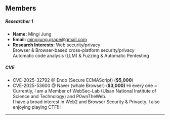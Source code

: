 ## Members 

##### Researcher 1
- **Name:** Mingi Jung
- **Email:** mingijung.grape@gmail.com
- **Research Interests:**
    Web security/privacy<br>
    Browser & Browser-based cross-platform security/privacy<br>
    Automatic code analysis (LLM) & Fuzzing & Automatic Pentesting<br>
    
##### CVE
- CVE-2025-32792 @ Endo (Secure ECMAScript) (**$5,000**)
- CVE-2025-53600 @ Naver (whale Browser) (**$3,000)**
Hi every one ~ <br>
Currently, I am a Member of WebSec-Lab (Ulsan National Institute of Science and Technology) and P0wnTheWeb. <br> I have a broad interest in Web2 and Browser Security & Privacty. I also enjoying playing CTF!!!

---